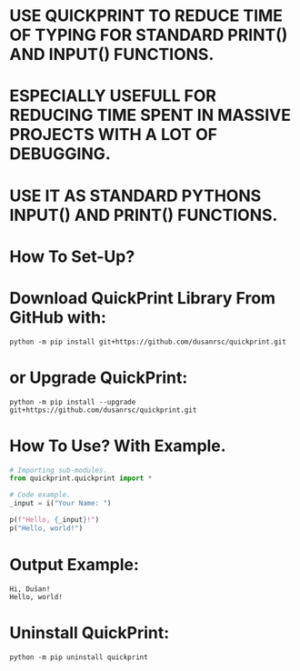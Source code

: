 # USE QUICKPRINT TO REDUCE TIME OF TYPING FOR STANDARD PRINT() AND INPUT() FUNCTIONS.
# ESPECIALLY USEFULL FOR REDUCING TIME SPENT IN MASSIVE PROJECTS WITH A LOT OF DEBUGGING.
# USE IT AS STANDARD PYTHONS INPUT() AND PRINT() FUNCTIONS.

# How To Set-Up?
# Download QuickPrint Library From GitHub with:
    python -m pip install git+https://github.com/dusanrsc/quickprint.git

# or Upgrade QuickPrint:
    python -m pip install --upgrade git+https://github.com/dusanrsc/quickprint.git

# How To Use? With Example.
```python
# Importing sub-modules.
from quickprint.quickprint import *

# Code example.
_input = i("Your Name: ")

p(f"Hello, {_input}!")
p("Hello, world!")
```
# Output Example:
    Hi, Dušan!
    Hello, world!

# Uninstall QuickPrint:
    python -m pip uninstall quickprint